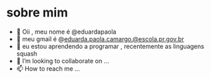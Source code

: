# sobre mim
- 👋 Oii , meu nome é @eduardapaola
- 👀  meu gmail é @eduarda.paola.camargo.@escola.pr.gov.br
- 🌱 eu estou aprendendo a programar , recentemente as linguagens squash 
- 💞️ I’m looking to collaborate on ...
- 📫 How to reach me ...

<!---
eduardapaola/eduardapaola is a ✨ special ✨ repository because its `README.md` (this file) appears on your GitHub profile.
You can click the Preview link to take a look at your changes.
--->
